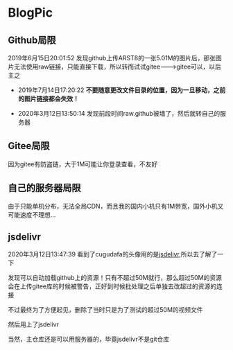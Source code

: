 # BlogPic
## Github局限
2019年6月15日20:01:52 发现github上传ARST8的一张5.01M的图片后，那张图片无法使用raw链接，只能直接下载，所以转而试试gitee--->gitee可以，以后主之

- 2019年7月14日17:20:22
**不要随意更改文件目录的位置，因为一旦移动，之前的图片链接都会失效！**

- 2020年3月12日13:50:14
发现前段时间raw.github被墙了，然后就转自己的服务器

## Gitee局限
因为gitee有防盗链，大于1M可能让你登录查看，不友好

## 自己的服务器局限
由于只能单机分布，无法全局CDN，而且我的国内小机只有1M带宽，国外小机又可能速度不理想...

## jsdelivr
2020年3月12日13:47:39 看到了cugudafa的头像用的是[jsdelivr](https://cdn.jsdelivr.net/),所以去了解了一下

发现可以自动加载github上的资源！只有不超过50M就行，那么超过50M的资源会在上传gitee库的时候被警告，正好到时候批处理之后单独去改超过的资源的连接

不过最终为了方便起见，删除了当时只是为了测试的超过50M的视频文件

然后用上了jsdelivr

当然，主仓库还是可以用服务器的，毕竟jsdelivr不是git仓库